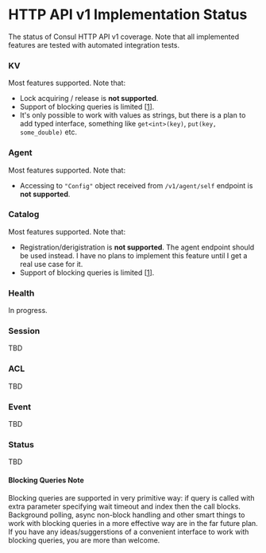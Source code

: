 # HTTP API v1 Implementation Status

The status of Consul HTTP API v1 coverage. Note that all implemented features are tested with automated integration tests.

### KV

Most features supported. Note that:
- Lock acquiring / release is **not supported**.
- Support of blocking queries is limited [[1]].
- It's only possible to work with values as strings, but there is a plan to add typed interface, something like `get<int>(key)`, `put(key, some_double)` etc. 

### Agent

Most features supported. Note that:
- Accessing to `"Config"` object received from `/v1/agent/self` endpoint is **not supported**.

### Catalog

Most features supported. Note that:
- Registration/derigistration is **not supported**. The agent endpoint should be used instead. I have no plans to implement this feature until I get a real use case for it.
- Support of blocking queries is limited [[1]].

### Health

In progress.

### Session
TBD

### ACL
TBD

### Event
TBD

### Status
TBD

[1]: #blocking-queries-note "Blocking Queries Note"

#### Blocking Queries Note
Blocking queries are supported in very primitive way: if query is called with extra parameter specifying wait timeout and index then the call blocks.
Background polling, async non-block handling and other smart things to work with blocking queries in a more effective way are in the far future plan.
If you have any ideas/suggerstions of a convenient interface to work with blocking queries, you are more than welcome.
